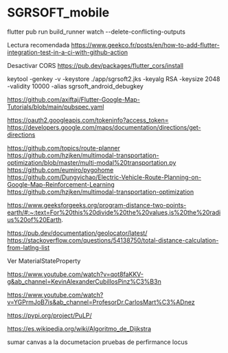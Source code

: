 # SGRSOFT_mobile


<!-- spring.security.user.name=admin
spring.security.user.password=Whoisthere@l@dmin -->

flutter pub run build_runner watch --delete-conflicting-outputs

Lectura recomendada 
https://www.geekco.fr/posts/en/how-to-add-flutter-integration-test-in-a-ci-with-github-action


Desactivar CORS
https://pub.dev/packages/flutter_cors/install


keytool -genkey -v -keystore ./app/sgrsoft2.jks -keyalg RSA -keysize 2048 -validity 10000 -alias sgrsoft_android_debugkey


https://github.com/axiftaj/Flutter-Google-Map-Tutorials/blob/main/pubspec.yaml

https://oauth2.googleapis.com/tokeninfo?access_token=
https://developers.google.com/maps/documentation/directions/get-directions


https://github.com/topics/route-planner
https://github.com/hzjken/multimodal-transportation-optimization/blob/master/multi-modal%20transportation.py
https://github.com/eumiro/pygohome
https://github.com/Dungyichao/Electric-Vehicle-Route-Planning-on-Google-Map-Reinforcement-Learning
https://github.com/hzjken/multimodal-transportation-optimization


https://www.geeksforgeeks.org/program-distance-two-points-earth/#:~:text=For%20this%20divide%20the%20values,is%20the%20radius%20of%20Earth.


https://pub.dev/documentation/geolocator/latest/
https://stackoverflow.com/questions/54138750/total-distance-calculation-from-latlng-list

Ver 
MaterialStateProperty

https://www.youtube.com/watch?v=qot8faKKV-g&ab_channel=KevinAlexanderCubillosPinz%C3%B3n

https://www.youtube.com/watch?v=YGPrmJoB7is&ab_channel=ProfesorDr.CarlosMart%C3%ADnez

https://pypi.org/project/PuLP/

https://es.wikipedia.org/wiki/Algoritmo_de_Dijkstra

sumar canvas a la documetacion 
pruebas de perfirmance locus
